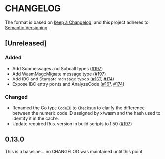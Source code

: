 # CHANGELOG

The format is based on [Keep a Changelog](https://keepachangelog.com/en/1.0.0/),
and this project adheres to
[Semantic Versioning](https://semver.org/spec/v2.0.0.html).

## [Unreleased]

### Added

- Add Submessages and Subcall types ([#197])
- Add WasmMsg::Migrate message type ([#197])
- Add IBC and Stargate message types ([#167], [#174])
- Expose IBC entry points and AnalyzeCode ([#167], [#174])

[#167]: https://github.com/evoblockchain/wasmvm/pull/167
[#174]: https://github.com/evoblockchain/wasmvm/pull/174
[#197]: https://github.com/evoblockchain/wasmvm/pull/197

### Changed

- Renamed the Go type `CodeID` to `Checksum` to clarify the difference between
  the numeric code ID assigned by x/wasm and the hash used to identify it in the cache.
- Update required Rust version in build scripts to 1.50 ([#197])

## 0.13.0

This is a baseline... no CHANGELOG was maintained until this point
